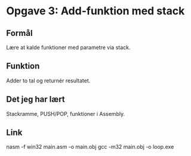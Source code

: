 # Opgave 3: Add-funktion med stack

## Formål
Lære at kalde funktioner med parametre via stack.

## Funktion
Adder to tal og returnér resultatet.

## Det jeg har lært
Stackramme, PUSH/POP, funktioner i Assembly.

## Link
nasm -f win32 main.asm -o main.obj
gcc -m32 main.obj -o loop.exe
